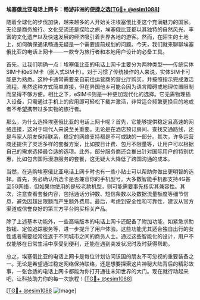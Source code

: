 **埃塞俄比亚电话上网卡：畅游非洲的便捷之选[[TG💪+ @esim1088](https://t.me/s/esim1088)]**

随着全球化的步伐加快，越来越多的人开始关注埃塞俄比亚这个充满魅力的国家。无论是商务旅行、文化交流还是探险之旅，埃塞俄比亚都以其独特的自然风光、丰富的文化遗产以及快速发展的经济吸引着世界各地的游客。然而，在陌生的土地上，如何确保通讯畅通无疑是一个需要提前规划的问题。今天，我们就来聊聊埃塞俄比亚的电话上网卡——一款专为旅行者和本地用户设计的必备工具。

首先，让我们明确一点：埃塞俄比亚的电话上网卡主要分为两种类型——传统实体SIM卡和eSIM卡（嵌入式SIM卡）。对于习惯了传统操作的人来说，实体SIM卡可能更为熟悉。这种卡通常需要亲自前往运营商的营业厅购买，并按照指示完成激活流程。虽然这种方式简单直接，但在异国他乡可能会因为语言障碍或地理位置限制而显得不够方便。相比之下，eSIM卡则是一种更加现代化的选择。它无需物理插入设备，只需通过手机上的应用即可轻松下载并激活，非常适合频繁更换目的地或者不希望携带过多实物的旅行者。

那么，为什么选择埃塞俄比亚的电话上网卡呢？首先，它能够提供稳定且高速的网络连接，这对于现代人来说至关重要。无论是在酒店预订房间、查找交通路线，还是与家人朋友保持联系，稳定的网络支持都是不可或缺的一部分。其次，许多运营商还提供了灵活多样的套餐方案，比如按日计费、包月不限量等，让用户可以根据自己的需求选择最合适的选项。此外，部分服务商还会推出针对国际用户的特别优惠，比如包含国际漫游服务的套餐，这无疑大大降低了跨国沟通的成本。

当然，在选购埃塞俄比亚电话上网卡时也有一些小贴士可以帮助你做出更明智的选择。首先，务必确认所选卡是否兼容你的手机型号。大多数智能手机都支持4G甚至5G网络，但如果你使用的是较老款机型，则可能需要事先核实其兼容性。其次，注意查看套餐内容，包括通话分钟数、短信条数以及数据流量额度等细节信息，避免因超出限额而产生额外费用。最后，考虑到安全性和可靠性，建议从官方渠道或信誉良好的第三方平台购买相关产品。

除了上述基本功能外，一些高端版本的电话上网卡还配备了附加功能，如紧急求助按钮、定位追踪服务等，进一步提升了用户体验。这些功能尤其适合独自出行的女性或者需要经常往返于不同城市之间的商务人士。通过这些智能化的设计，用户不仅能够在日常生活中享受到便利，还能在遇到突发状况时及时获得帮助。

总之，埃塞俄比亚的电话上网卡是每位计划访问该国的朋友不可忽视的重要装备之一。无论是希望通过稳定网络保持联络，还是想要探索这片神秘大陆背后的精彩故事，一张合适的电话上网卡都能为你打开通往未知世界的大门。现在就行动起来吧，让科技助力你的每一次旅程！[[TG💪+ @esim1088](https://t.me/s/esim1088)]

[[TG💪+ @esim1088](https://t.me/s/esim1088) ![Image](https://i.postimg.cc/4NQfJmqS/Snipaste-2025-05-13-00-14-12.png)]